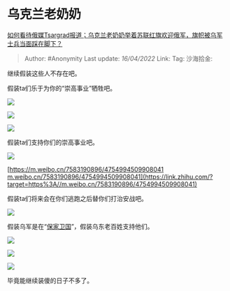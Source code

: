 # 乌克兰老奶奶
[如何看待俄媒Tsargrad报道；乌克兰老奶奶举着苏联红旗欢迎俄军，旗帜被乌军士兵当面踩在脚下？](https://www.zhihu.com/question/526779049/answer/2430316380)

> Author: #Anonymity
> Last update: *16/04/2022*
> Link:
> Tag:
> 沙海拾金:

继续假装这些人不存在吧。

假装ta们乐于为你的“崇高事业”牺牲吧。

![](https://pic1.zhimg.com/50/v2-69d34a032e7ecbae5b796de25db82d65_720w.jpg?source=1940ef5c)

![](https://pic2.zhimg.com/50/v2-f243dd9cd592cb731c4994765c2cc8dc_720w.jpg?source=1940ef5c)

![](https://pica.zhimg.com/50/v2-b1a3ad6fcba437d494faa4707f3b9337_720w.jpg?source=1940ef5c)

假装ta们支持你们的崇高事业吧。

![](https://pic3.zhimg.com/50/v2-dc3e6004cf6c4e906d5d76fba8a321a3_720w.jpg?source=1940ef5c)

[https://m.weibo.cn/7583190896/4754994509908041​m.weibo.cn/7583190896/4754994509908041](https://link.zhihu.com/?target=https%3A//m.weibo.cn/7583190896/4754994509908041)

假装ta们将来会在你们逃跑之后替你们打治安战吧。

![](https://pica.zhimg.com/50/v2-8d96c8f9594d9eaa845e2296bfb15715_720w.jpg?source=1940ef5c)

假装乌军是在“[保家卫国](https://www.zhihu.com/search?q=%E4%BF%9D%E5%AE%B6%E5%8D%AB%E5%9B%BD&search_source=Entity&hybrid_search_source=Entity&hybrid_search_extra=%7B%22sourceType%22%3A%22answer%22%2C%22sourceId%22%3A2430316380%7D)”，假装乌东老百姓支持他们。

![](https://pic1.zhimg.com/50/v2-f1eaf047c9f29c6a8d9def1018f7bf59_720w.jpg?source=1940ef5c)

![](https://pic2.zhimg.com/50/v2-58265c417c9655f6379a5022a3fc831f_720w.jpg?source=1940ef5c)

![](https://pic1.zhimg.com/50/v2-842ba024031f92af42183f21029e4353_720w.jpg?source=1940ef5c)

毕竟能继续装傻的日子不多了。
